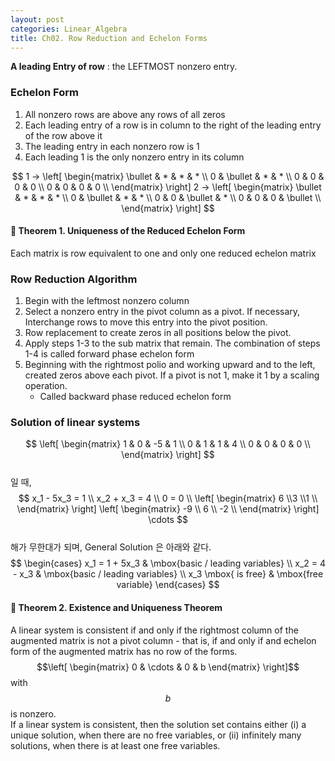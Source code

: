```yaml
---
layout: post
categories: Linear_Algebra
title: Ch02. Row Reduction and Echelon Forms
---
```


**A leading Entry of row** : the LEFTMOST nonzero entry.   
### Echelon Form
1. All nonzero rows are above any rows of all zeros
2. Each leading entry of a row is in column to the right of the leading entry of the row above it
3. The leading entry in each nonzero row is 1
4. Each leading 1 is the only nonzero entry in its column


$$ 
1 → \left[
\begin{matrix}
\bullet & * & * & * \\
0 & \bullet & * & * \\
0 & 0 & 0 & 0 \\
0 & 0 & 0 & 0 \\
\end{matrix}
\right]        
  2 → \left[
\begin{matrix}
\bullet & * & * & * \\
0 & \bullet & * & * \\
0 & 0 & \bullet & * \\
0 & 0 & 0 & \bullet \\
\end{matrix}
\right] 
$$


#### 📖 Theorem 1. Uniqueness of the Reduced Echelon Form
Each matrix is row equivalent to one and only one reduced echelon matrix

### Row Reduction Algorithm
1. Begin with the leftmost nonzero column
2. Select a nonzero entry in the pivot column as a pivot. If necessary, Interchange rows to move this entry into the pivot position.
3. Row replacement to create zeros in all positions below the pivot.
4. Apply steps 1-3 to the sub matrix that remain. The combination of steps 1-4 is called forward phase echelon form
5. Beginning with the rightmost polio and working upward and to the left, created zeros above each pivot. If a pivot is not 1, make it 1 by a scaling operation.  
	- Called backward phase reduced echelon form

### Solution of linear systems
$$ 
\left[
\begin{matrix}
1 & 0 & -5 & 1 \\
0 & 1 & 1 & 4 \\
0 & 0 & 0 & 0 \\
\end{matrix}
\right]   
$$   
일 때,  
$$
x_1 - 5x_3 = 1 \\
x_2 + x_3 = 4 \\
0 = 0 \\
\left[
\begin{matrix}
6 \\3 \\1 \\
\end{matrix}
\right]
\left[
\begin{matrix}
-9 \\
6 \\
-2 \\
\end{matrix}
\right]  \cdots
$$   
해가 무한대가 되며,  General Solution 은 아래와 같다.  
$$
\begin{cases}
x_1 = 1 + 5x_3 & \mbox{basic / leading  variables} \\
x_2 = 4 - x_3 & \mbox{basic / leading variables} \\
x_3 \mbox{ is free} & \mbox{free variable}
\end{cases}
$$  

#### 📖 Theorem 2. Existence and Uniqueness Theorem
A linear system is consistent if and only if the rightmost column of the augmented matrix is not a pivot column - that is, if and only if and echelon form of the augmented matrix has no row of the forms.    
$$\left[ \begin{matrix} 0 & \cdots &  0 & b \end{matrix} \right]$$ with $$b$$ is nonzero.    
If a linear system is consistent, then the solution set contains either (i) a unique solution, when there are no free variables, or (ii) infinitely many solutions, when there is at least one free variables.  